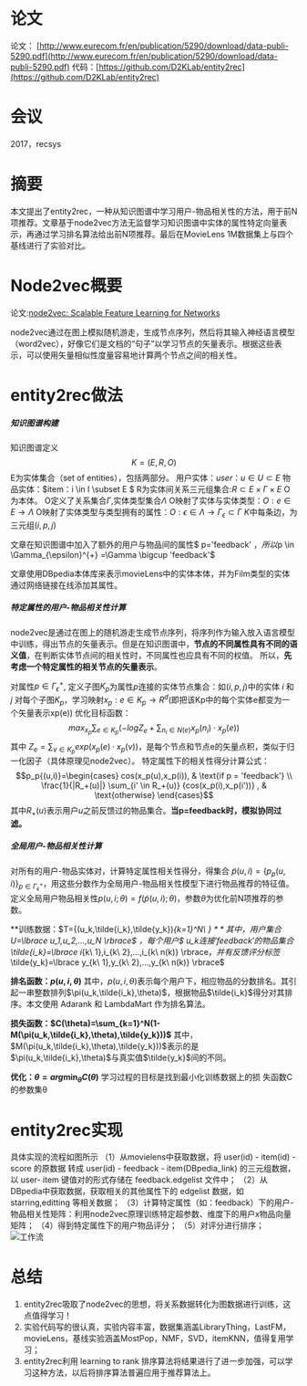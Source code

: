 # 论文
论文： [http://www.eurecom.fr/en/publication/5290/download/data-publi-5290.pdf](http://www.eurecom.fr/en/publication/5290/download/data-publi-5290.pdf)
代码：[https://github.com/D2KLab/entity2rec](https://github.com/D2KLab/entity2rec)

# 会议
2017，recsys

# 摘要
本文提出了entity2rec，一种从知识图谱中学习用户-物品相关性的方法，用于前N项推荐。文章基于node2vec方法无监督学习知识图谱中实体的属性特定向量表示，再通过学习排名算法给出前N项推荐。最后在MovieLens 1M数据集上与四个基线进行了实验对比。

# Node2vec概要
论文:[node2vec: Scalable Feature Learning for Networks](https://www.kdd.org/kdd2016/papers/files/rfp0218-groverA.pdf)

node2vec通过在图上模拟随机游走，生成节点序列，然后将其输入神经语言模型（word2vec），好像它们是文档的“句子”以学习节点的矢量表示。根据这些表示，可以使用矢量相似性度量容易地计算两个节点之间的相关性。
# entity2rec做法
##### 知识图谱构建
知识图谱定义
$$K=(E,R,O)$$
E为实体集合（set of entities），包括两部分。
用户实体：$user：u \in U \subset E$
物品实体：$item：i \in I \subset E $
R为实体间关系三元组集合:$R \subset E \times \Gamma \times E$
O为本体。
O定义了关系集合$\Gamma$,实体类型集合$\Lambda$
O映射了实体与实体类型：$O:e \in E \to \Lambda$
O映射了实体类型与类型拥有的属性：$O:\epsilon \in  \Lambda \to \Gamma_{\epsilon} \subset \Gamma$
$K$中每条边，为三元组$(i,p,j)$

文章在知识图谱中加入了额外的用户与物品间的属性$ p='feedback' $，所以$p \in \Gamma_{\epsilon}^{+} =\Gamma \bigcup 'feedback'$

文章使用DBpedia本体库来表示movieLens中的实体本体，并为Film类型的实体通过网络链接在线添加其属性。
##### 特定属性的用户-物品相关性计算
node2vec是通过在图上的随机游走生成节点序列，将序列作为输入放入语言模型中训练，得出节点的矢量表示。但是在知识图谱中，**节点的不同属性具有不同的语义值**，在判断实体节点间的相关性时，不同属性也应具有不同的权值。
所以，**先考虑一个特定属性的相关节点的矢量表示**。

对属性$p \in \Gamma_{\epsilon}^+$,
定义子图$K_p$为属性$p$连接的实体节点集合：如$(i,p,j)$中的实体 $i$ 和 $j$ 
对每个子图$K_p$，学习映射$x_p:e \in K_p \to R^d$(即把该Kp中的每个实体e都变为一个矢量表示xp(e))
优化目标函数：
$$max_{x_p} \sum_{e \in K_p} (-logZ_e+\sum_{n_i \in N(e)}x_p(n_i)·x_p(e)) $$
其中 $Z_e = \sum_{v \in K_p} exp(x_p(e)·x_p(v))$，是每个节点和节点e的矢量点积，类似于归一化因子（具体原理见node2vec）。
特定属性下的相关性得分计算公式：
$$p_p{(u,i)}=\begin{cases}
        cos(x_p(u),x_p(i)),  & \text{if p = 'feedback'} \\
        \frac{1}{|R_+(u)|} \sum_{i' \in R_+(u)} {cos(x_p(i),x_p(i'))} , & \text{otherwise}
        \end{cases}$$
其中$R_+(u)$表示用户$u$之前反馈过的物品集合。**当p=feedback时，模拟协同过滤。**
##### 全局用户-物品相关性计算
对所有的用户-物品实体对，计算特定属性相关性得分，得集合 $\tilde{p}(u,i)=\{p_p{(u,i)} \}_{p \in \Gamma_{\epsilon}^+}$，用这些分数作为全局用户-物品相关性模型下进行物品推荐的特征值。定义全局用户物品相关性$p(u,i;\theta)=f(\tilde{p}(u,i);\theta)$，参数$\theta$为优化前N项推荐的参数。

**训练数据：$T=\{(u_k,\tilde{i_k},\tilde{y_k})_{k=1}^N\ \} $**
其中，用户集合$U=\lbrace u_1,u_2,...,u_N \rbrace$ ，每个用户$ u_k$连接'feedback'的物品集合$\tilde{i_k}=\lbrace i_{k\ 1},i_{k\ 2},...,i_{k\ n(k)} \rbrace$，并有反馈评分标签$\tilde{y_k}=\lbrace y_{k\ 1},y_{k\ 2},...,y_{k\ n(k)} \rbrace$ 

**排名函数：$p(u,i,\theta)$**
其中，$p(u,i,\theta)$表示每个用户下，相应物品的分数排名。其引起一串整数排列$\pi(u_k,\tilde{i_k},\theta)$，根据物品$\tilde{i_k}$得分对其排序。本文使用 Adarank 和 LambdaMart 作为排名算法。

**损失函数：$C(\theta)=\sum_{k=1}^N(1-M(\pi(u_k,\tilde{i_k},\theta),\tilde{y_k}))$**
其中，$M(\pi(u_k,\tilde{i_k},\theta),\tilde{y_k}))$表示的是$\pi(u_k,\tilde{i_k},\theta)$与真实值$\tilde{y_k}$间的不同。

**优化：$\theta=arg \min_{\theta} C(\theta)$**
学习过程的目标是找到最小化训练数据上的损
失函数C的参数集θ

# entity2rec实现
具体实现的流程如图所示
（1）从movielens中获取数据，将 user(id) - item(id) - score 的原数据 转成 user(id) - feedback - item(DBpedia_link) 的三元组数据，以 user- item 键值对的形式存储在 feedback.edgelist 文件中；
（2）从DBpedia中获取数据，获取相关的其他属性下的 edgelist 数据，如 starring,editting 等相关数据；
（3）计算特定属性（如：feedback）下的用户-物品相关性矩阵：利用node2vec原理训练特定超参数、维度下的用户x物品向量矩阵；
（4）得到特定属性下的用户物品评分；
（5）对评分进行排序；
![工作流](https://upload-images.jianshu.io/upload_images/6802002-c3aafa48001ce193.png?imageMogr2/auto-orient/strip%7CimageView2/2/w/1240)

# 总结
1. entity2rec吸取了node2vec的思想，将关系数据转化为图数据进行训练，这点值得学习！
2. 实验代码写的很认真，实验内容丰富，数据集涵盖LibraryThing，LastFM，movieLens，基线实验涵盖MostPop，NMF，SVD，itemKNN，值得复用学习；
3. entity2rec利用 learning to rank 排序算法将结果进行了进一步加强，可以学习这种方法，以后将排序算法普遍应用于推荐算法上。

